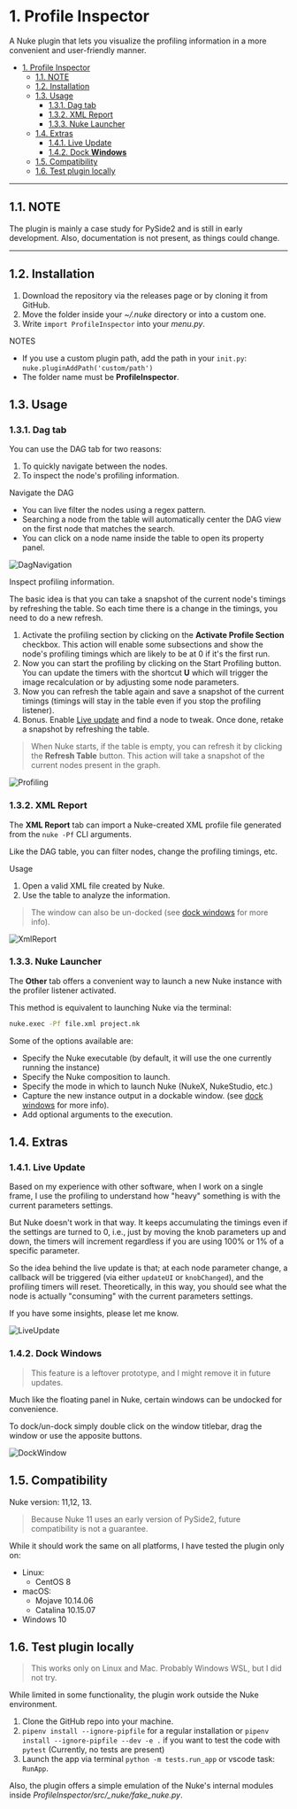 # 1. Profile Inspector

A Nuke plugin that lets you visualize the profiling information in a more convenient and user-friendly manner.

- [1. Profile Inspector](#1-profile-inspector)
  - [1.1. NOTE](#11-note)
  - [1.2. Installation](#12-installation)
  - [1.3. Usage](#13-usage)
    - [1.3.1. Dag tab](#131-dag-tab)
    - [1.3.2. XML Report](#132-xml-report)
    - [1.3.3. Nuke Launcher](#133-nuke-launcher)
  - [1.4. Extras](#14-extras)
    - [1.4.1. Live Update](#141-live-update)
    - [1.4.2. Dock **Windows**](#142-dock-windows)
  - [1.5. Compatibility](#15-compatibility)
  - [1.6. Test plugin locally](#16-test-plugin-locally)

---

## 1.1. NOTE

The plugin is mainly a case study for PySide2 and is still in early development. Also, documentation is not present, as things could change.

---

## 1.2. Installation

1. Download the repository via the releases page or by cloning it from GitHub.
2. Move the folder inside your _~/.nuke_ directory or into a custom one.
3. Write `import ProfileInspector` into your _menu.py_.

NOTES

- If you use a custom plugin path, add the path in your `init.py`: `nuke.pluginAddPath('custom/path')`
- The folder name must be **ProfileInspector**.

## 1.3. Usage

### 1.3.1. Dag tab

You can use the DAG tab for two reasons:

1. To quickly navigate between the nodes.
2. To inspect the node's profiling information.

Navigate the DAG

- You can live filter the nodes using a regex pattern.
- Searching a node from the table will automatically center the DAG view on the first node that matches the search.
- You can click on a node name inside the table to open its property panel.

![DagNavigation](https://raw.githubusercontent.com/sisoe24/ProfileInspector/main/images/dag_navigation.gif)

Inspect profiling information.

The basic idea is that you can take a snapshot of the current node's timings by refreshing the table. So each time there is a change in the timings, you need to do a new refresh.

1. Activate the profiling section by clicking on the **Activate Profile Section** checkbox. This action will enable some subsections and show the node's profiling timings which are likely to be at 0 if it's the first run.
2. Now you can start the profiling by clicking on the Start Profiling button.
You can update the timers with the shortcut **U** which will trigger the image recalculation or by adjusting some node parameters.
3. Now you can refresh the table again and save a snapshot of the current timings (timings will stay in the table even if you stop the profiling listener).
4. Bonus. Enable [Live update](#172-live-update) and find a node to tweak. Once done, retake a snapshot by refreshing the table.

> When Nuke starts, if the table is empty, you can refresh it by clicking the **Refresh Table** button. This action will take a snapshot of the current nodes present in the graph.

![Profiling](https://raw.githubusercontent.com/sisoe24/ProfileInspector/main/images/profiling.gif)

### 1.3.2. XML Report

The **XML Report** tab can import a Nuke-created XML profile file generated from the `nuke -Pf`  CLI arguments.

Like the DAG table, you can filter nodes, change the profiling timings, etc.

Usage

1. Open a valid XML file created by Nuke.
2. Use the table to analyze the information.

> The window can also be un-docked (see [dock windows](#dock-windows) for more info).

![XmlReport](https://raw.githubusercontent.com/sisoe24/ProfileInspector/main/images/xml_report.gif)

### 1.3.3. Nuke Launcher

The **Other** tab offers a convenient way to launch a new Nuke instance with the profiler listener activated.

This method is equivalent to launching Nuke via the terminal:

```bash
nuke.exec -Pf file.xml project.nk
```

Some of the options available are:

- Specify the Nuke executable (by default, it will use the one currently running the instance)
- Specify the Nuke composition to launch.
- Specify the mode in which to launch Nuke (NukeX, NukeStudio, etc.)
- Capture the new instance output in a dockable window. (see [dock windows](#dock-windows) for more info).
- Add optional arguments to the execution.

## 1.4. Extras

### 1.4.1. Live Update

Based on my experience with other software, when I work on a single frame, I use the profiling to understand how "heavy" something is with the current parameters settings.

But Nuke doesn't work in that way. It keeps accumulating the timings even if the settings are turned to 0, i.e., just by moving the knob parameters up and down, the timers will increment regardless if you are using 100% or 1% of a specific parameter.

So the idea behind the live update is that; at each node parameter change, a callback will be triggered (via either `updateUI` or `knobChanged`), and the profiling timers will reset. Theoretically, in this way, you should see what the node is actually "consuming" with the current parameters settings.

If you have some insights, please let me know.

![LiveUpdate](https://raw.githubusercontent.com/sisoe24/ProfileInspector/main/images/live_update.gif)

### 1.4.2. Dock **Windows**

> This feature is a leftover prototype, and I might remove it in future updates.

Much like the floating panel in Nuke, certain windows can be undocked for convenience.

To dock/un-dock simply double click on the window titlebar, drag the window or use the apposite buttons.

![DockWindow](https://raw.githubusercontent.com/sisoe24/ProfileInspector/main/images/dock_window.jpg)

## 1.5. Compatibility

Nuke version: 11,12, 13.

> Because Nuke 11 uses an early version of PySide2, future compatibility is not a guarantee.

While it should work the same on all platforms, I have tested the plugin only on:

- Linux:
  - CentOS 8
- macOS:
  - Mojave 10.14.06
  - Catalina 10.15.07
- Windows 10

## 1.6. Test plugin locally

> This works only on Linux and Mac. Probably Windows WSL, but I did not try.

While limited in some functionality, the plugin work outside the Nuke environment.

1. Clone the GitHub repo into your machine.
2. `pipenv install --ignore-pipfile` for a regular installation or `pipenv install --ignore-pipfile --dev -e .` if you want to test the code with `pytest` (Currently, no tests are present)
3. Launch the app via terminal `python -m tests.run_app` or vscode task: `RunApp`.

Also, the plugin offers a simple emulation of the Nuke's internal modules inside _ProfileInspector/src/\_nuke/fake\_nuke.py_.
